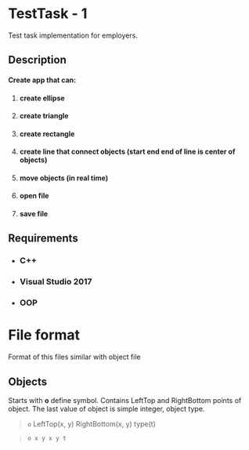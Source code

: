 # TestTask - 1

Test task implementation for employers. 

## Description

#### Create app that can:
1. #### create ellipse
1. #### create triangle
1. #### create rectangle
1. #### create line that connect objects (start end end of line is center of objects)
1. #### move objects (in real time)
1. #### open file
1. #### save file

## Requirements

* ### C++
* ### Visual Studio 2017
* ### OOP

# File format

Format of this files similar with object file

## Objects

Starts with **o** define symbol. Contains LeftTop and RightBottom points of object. The last value of object is simple integer, object type.
 > `o` LeftTop(x, y) RightBottom(x, y) type(t)

> `o x y x y t`  